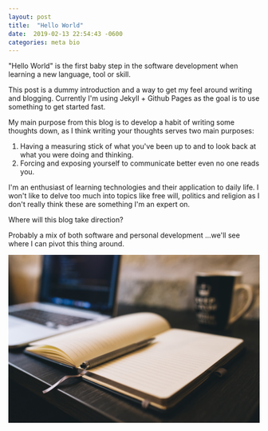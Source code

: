```yaml
---
layout: post
title:  "Hello World"
date:  2019-02-13 22:54:43 -0600
categories: meta bio
---
```

"Hello World" is the first baby step in the software development when learning a new language, tool or skill.

This post is a dummy introduction and a way to get my feel around writing and blogging. Currently I'm using Jekyll + Github Pages as the goal is to use something to get started fast.

My main purpose from this blog is to develop a habit of writing some thoughts down, as I think writing your thoughts serves two main purposes:
1. Having a measuring stick of what you've been up to and to look back at what you were doing and thinking.
2. Forcing and exposing yourself to communicate better even no one reads you.

I'm an enthusiast of learning technologies and their application to daily life. I won't like to delve too much into topics like free will, politics and religion as I don't really think these are something I'm an expert on.

Where will this blog take direction?

Probably a mix of both software and personal development ...we'll see where I can pivot this thing around.

![My helpful screenshot](/assets/notebook_with_pen.jpg)